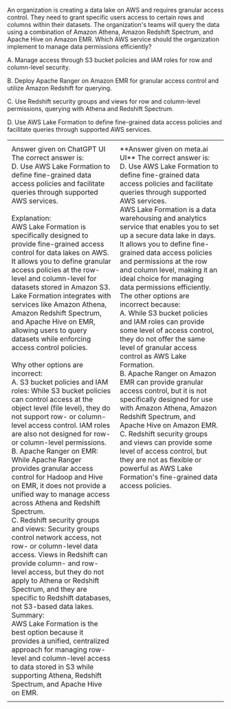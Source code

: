 An organization is creating a data lake on AWS and requires granular access control. They need to grant specific users access to certain rows and columns within their datasets. The organization's teams will query the data using a combination of Amazon Athena, Amazon Redshift Spectrum, and Apache Hive on Amazon EMR. Which AWS service should the organization implement to manage data permissions efficiently?

A. Manage access through S3 bucket policies and IAM roles for row and column-level security.

B. Deploy Apache Ranger on Amazon EMR for granular access control and utilize Amazon Redshift for querying.

C. Use Redshift security groups and views for row and column-level permissions, querying with Athena and Redshift Spectrum.

D. Use AWS Lake Formation to define fine-grained data access policies and facilitate queries through supported AWS services.

<table>
  <tr>
    <td style="width: 50%; padding: 10px; vertical-align: top;">
      Answer given on ChatGPT UI
      The correct answer is:<br>D. Use AWS Lake Formation to define fine-grained data access policies and facilitate queries through supported AWS services.<br><br>Explanation:<br>AWS Lake Formation is specifically designed to provide fine-grained access control for data lakes on AWS. It allows you to define granular access policies at the row-level and column-level for datasets stored in Amazon S3. Lake Formation integrates with services like Amazon Athena, Amazon Redshift Spectrum, and Apache Hive on EMR, allowing users to query datasets while enforcing access control policies.<br><br>Why other options are incorrect:<br>A. S3 bucket policies and IAM roles: While S3 bucket policies can control access at the object level (file level), they do not support row- or column-level access control. IAM roles are also not designed for row- or column-level permissions.<br>B. Apache Ranger on EMR: While Apache Ranger provides granular access control for Hadoop and Hive on EMR, it does not provide a unified way to manage access across Athena and Redshift Spectrum.<br>C. Redshift security groups and views: Security groups control network access, not row- or column-level data access. Views in Redshift can provide column- and row-level access, but they do not apply to Athena or Redshift Spectrum, and they are specific to Redshift databases, not S3-based data lakes.<br>Summary:<br>AWS Lake Formation is the best option because it provides a unified, centralized approach for managing row-level and column-level access to data stored in S3 while supporting Athena, Redshift Spectrum, and Apache Hive on EMR.
    </td>
    <td style="width: 50%; padding: 10px; vertical-align: top;">
      **Answer given on meta.ai UI** 
      The correct answer is:<br>D. Use AWS Lake Formation to define fine-grained data access policies and facilitate queries through supported AWS services.<br>AWS Lake Formation is a data warehousing and analytics service that enables you to set up a secure data lake in days. It allows you to define fine-grained data access policies and permissions at the row and column level, making it an ideal choice for managing data permissions efficiently.<br>The other options are incorrect because:<br>A. While S3 bucket policies and IAM roles can provide some level of access control, they do not offer the same level of granular access control as AWS Lake Formation.<br>B. Apache Ranger on Amazon EMR can provide granular access control, but it is not specifically designed for use with Amazon Athena, Amazon Redshift Spectrum, and Apache Hive on Amazon EMR.<br>C. Redshift security groups and views can provide some level of access control, but they are not as flexible or powerful as AWS Lake Formation's fine-grained data access policies.
    </td>
  </tr>
</table>
